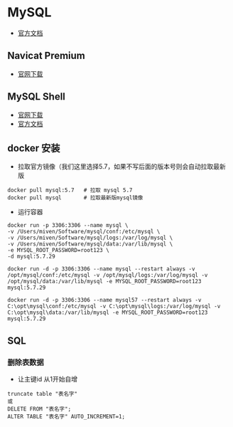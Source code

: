 # MySQL
- [官方文档](https://dev.mysql.com/doc/)

## Navicat Premium
- [官网下载](https://www.navicat.com.cn/download/navicat-premium)

## MySQL Shell
- [官网下载](https://dev.mysql.com/downloads/shell/)
- [官方文档](https://dev.mysql.com/doc/mysql-shell/8.0/en/)
## docker 安装
- 拉取官方镜像（我们这里选择5.7，如果不写后面的版本号则会自动拉取最新版
```shell
docker pull mysql:5.7   # 拉取 mysql 5.7
docker pull mysql       # 拉取最新版mysql镜像
```
- 运行容器
```shell
docker run -p 3306:3306 --name mysql \
-v /Users/miven/Software/mysql/conf:/etc/mysql \
-v /Users/miven/Software/mysql/logs:/var/log/mysql \
-v /Users/miven/Software/mysql/data:/var/lib/mysql \
-e MYSQL_ROOT_PASSWORD=root123 \
-d mysql:5.7.29
```
```shell
docker run -d -p 3306:3306 --name mysql --restart always -v /opt/mysql/conf:/etc/mysql -v /opt/mysql/logs:/var/log/mysql -v /opt/mysql/data:/var/lib/mysql -e MYSQL_ROOT_PASSWORD=root123  mysql:5.7.29
```
```shell
docker run -d -p 3306:3306 --name mysql57 --restart always -v C:\opt\mysql\conf:/etc/mysql -v C:\opt\mysql\logs:/var/log/mysql -v C:\opt\mysql\data:/var/lib/mysql -e MYSQL_ROOT_PASSWORD=root123 mysql:5.7.29
```

## SQL
### 删除表数据
- 让主键id 从1开始自增
```
truncate table "表名字"
或
DELETE FROM "表名字";  
ALTER TABLE "表名字" AUTO_INCREMENT=1;
```
